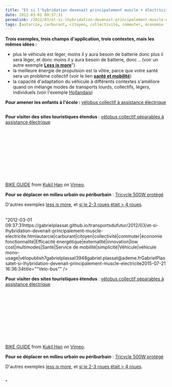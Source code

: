 ```yaml
---
title: "Et si l'hybridation devenait principalement muscle + électricité"
date: 2012-03-01 09:37:31
permalink: /2012/03/et-si-lhybridation-devenait-principalement-muscle-electricite.html
tags: [autarcie, carburant, citoyen, collectivité, commuter, économie fonctionnalité, Efficacité énergétique, externalité, innovation, low cost, multimodes, Santé, Service de mobilité, simplicité, Véhicule, véhicule mono-usage, vélo]
---
```


<p><strong>Trois exemples, trois champs d'application, trois contextes, mais les mêmes idées :</strong></p> <ul> <li>plus le véhicule est léger, moins il y aura besoin de batterie donc plus il sera léger, et donc moins il y aura besoin de batterie, donc .. (voir un autre exemple <a href="https://gabrielplassat.github.io/transportsdufutur/?s=less+is+more"" target=""_blank""><strong>Less is more</strong></a>")</li> <li>la meilleure énergie de propulsion est la vôtre, parce que votre santé sera un problème collectif (voir le lien <a href="https://gabrielplassat.github.io/transportsdufutur/?s=sante"" target=""_blank""><strong>santé et mobilité</strong></a>)</li> <li>la capacité d'adaptation du véhicule à différents contextes s'améliore quand on mélange modes de transports lourds, collectifs, légers, individuels (voir l'exemple <a href="https://gabrielplassat.github.io/transportsdufutur/2012/01/trainvelovelotrain-individuelcollectif-publicprive.html"" target=""_blank"">Hollandais</a>) </li></ul>  <!--more-->    <p><strong>Pour amener les enfants à l'école : </strong><a href=""http://www.yelomart.fr/voitures-transports/hollande-un-bus-scolaire-a-pedales/"" target=""_blank"">vélobus collectif à assistance électrique</a></p> <p><a href="https://gabrielplassat.github.io/transportsdufutur/wp-content/uploads/sites/6/old/6a0120a66d2ad4970b0167633412fa970b-800wi.jpg"" rel=""lightbox""><img rel=""lightbox[]"" alt=""Velo-bus"" border=""0"" class=""asset  asset-image at-xid-6a0120a66d2ad4970b0167633412fa970b"" src=""/wp-content/uploads/sites/6/old/6a0120a66d2ad4970b0167633412fa970b-800wi.jpg"" style=""display: block margin-left: auto margin-right: auto title=""Velo-bus"" /></a></p> <p><strong>Pour visiter des sites touristiques étendus </strong>: <a href=""http://blog.sennse.fr/2012/03/01/le-vls-cest-ringard/?utm_medium=twitter&utm_source=twitterfeed"" target=""_blank"">vélobus collectif séparables à assistance électrique</a></p> <p><iframe frameborder=""0"" height=""300"" src=""http://player.vimeo.com/video/25752549?title=0&byline=0&portrait=0"" width=""400""></iframe></p> <p><a href=""http://vimeo.com/25752549"">BIKE GUIDE</a> from <a href=""http://vimeo.com/user7615424"">Kukil Han</a> on <a href=""http://vimeo.com"">Vimeo</a>.</p> <p><strong>Pour se déplacer en milieu urbain ou périburbain</strong> : <a href=""http://www.gizmag.com/emcycle-tilting-3-wheeler/21310/"" target=""_blank"">Tricycle 500W protégé</a></p> <p><a href="https://gabrielplassat.github.io/transportsdufutur/wp-content/uploads/sites/6/old/6a0120a66d2ad4970b0163023fa251970d-800wi.jpg"" rel=""lightbox""><img rel=""lightbox[]"" alt=""Tegris"" class=""asset  asset-image at-xid-6a0120a66d2ad4970b0163023fa251970d"" src=""/wp-content/uploads/sites/6/old/6a0120a66d2ad4970b0163023fa251970d-500wi.jpg"" style=""display: block margin-left: auto margin-right: auto title=""Tegris"" /></a><br />D'autres exemples <a href="https://gabrielplassat.github.io/transportsdufutur/2012/02/less-is-more-efficace-economique-actif-partageable-co-concevable-appropriable-reparable-fabricable-l.html"" target=""_blank"">less is more</a>, et <a href="https://gabrielplassat.github.io/transportsdufutur/2012/02/et-si-les-2-3-roues-etaient-aux-4-roues.html"" target=""_blank"">si le 2-3 roues était > 4 roues</a>.<br /><br /></p>"2012-03-01 09:37:31https://gabrielplassat.github.io/transportsdufutur/2012/03/et-si-lhybridation-devenait-principalement-muscle-electricite.htmlautarcie|carburant|citoyen|collectivité|commuter|économie fonctionnalité|Efficacité énergétique|externalité|innovation|low cost|multimodes|Santé|Service de mobilité|simplicité|Véhicule|véhicule mono-usage|vélopublish7gabrielplassat3948gabriel.plassat@ademe.frGabrielPlassatet-si-lhybridation-devenait-principalement-muscle-electricite2015-07-21 16:36:34title=""Velo-bus"" /></a></p> <p><strong>Pour visiter des sites touristiques étendus </strong>: <a href=""http://blog.sennse.fr/2012/03/01/le-vls-cest-ringard/?utm_medium=twitter&utm_source=twitterfeed"" target=""_blank"">vélobus collectif séparables à assistance électrique</a></p> <p><iframe frameborder=""0"" height=""300"" src=""http://player.vimeo.com/video/25752549?title=0&byline=0&portrait=0"" width=""400""></iframe></p> <p><a href=""http://vimeo.com/25752549"">BIKE GUIDE</a> from <a href=""http://vimeo.com/user7615424"">Kukil Han</a> on <a href=""http://vimeo.com"">Vimeo</a>.</p> <p><strong>Pour se déplacer en milieu urbain ou périburbain</strong> : <a href=""http://www.gizmag.com/emcycle-tilting-3-wheeler/21310/"" target=""_blank"">Tricycle 500W protégé</a></p> <p><a href="https://gabrielplassat.github.io/transportsdufutur/wp-content/uploads/sites/6/old/6a0120a66d2ad4970b0163023fa251970d-800wi.jpg"" rel=""lightbox""><img rel=""lightbox[]"" alt=""Tegris"" class=""asset  asset-image at-xid-6a0120a66d2ad4970b0163023fa251970d"" src=""/wp-content/uploads/sites/6/old/6a0120a66d2ad4970b0163023fa251970d-500wi.jpg"" style=""display: blocktitle=""Tegris"" /></a><br />D'autres exemples <a href="https://gabrielplassat.github.io/transportsdufutur/2012/02/less-is-more-efficace-economique-actif-partageable-co-concevable-appropriable-reparable-fabricable-l.html"" target=""_blank"">less is more</a>, et <a href="https://gabrielplassat.github.io/transportsdufutur/2012/02/et-si-les-2-3-roues-etaient-aux-4-roues.html"" target=""_blank"">si le 2-3 roues était > 4 roues</a>.<br /><br /></p>"
